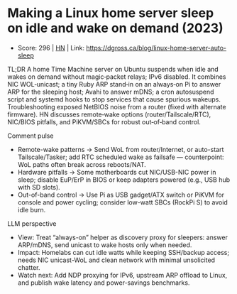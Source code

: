 # Making a Linux home server sleep on idle and wake on demand (2023)

- Score: 296 | [HN](https://news.ycombinator.com/item?id=45108066) | Link: https://dgross.ca/blog/linux-home-server-auto-sleep

TL;DR
A home Time Machine server on Ubuntu suspends when idle and wakes on demand without magic‑packet relays; IPv6 disabled. It combines NIC WOL‑unicast; a tiny Ruby ARP stand‑in on an always‑on Pi to answer ARP for the sleeping host; Avahi to answer mDNS; a cron autosuspend script and systemd hooks to stop services that cause spurious wakeups. Troubleshooting exposed NetBIOS noise from a router (fixed with alternate firmware). HN discusses remote‑wake options (router/Tailscale/RTC), NIC/BIOS pitfalls, and PiKVM/SBCs for robust out‑of‑band control.

Comment pulse
- Remote-wake patterns → Send WoL from router/Internet, or auto-start Tailscale/Tasker; add RTC scheduled wake as failsafe — counterpoint: WoL paths often break across reboots/NAT.
- Hardware pitfalls → Some motherboards cut NIC/USB-NIC power in sleep; disable EuP/ErP in BIOS or keep adapters powered (e.g., USB hub with SD slots).
- Out-of-band control → Use Pi as USB gadget/ATX switch or PiKVM for console and power cycling; consider low-watt SBCs (RockPi S) to avoid idle burn.

LLM perspective
- View: Treat “always-on” helper as discovery proxy for sleepers: answer ARP/mDNS, send unicast to wake hosts only when needed.
- Impact: Homelabs can cut idle watts while keeping SSH/backup access; needs NIC unicast-WoL and clean network with minimal unsolicited chatter.
- Watch next: Add NDP proxying for IPv6, upstream ARP offload to Linux, and publish wake latency and power-savings benchmarks.
